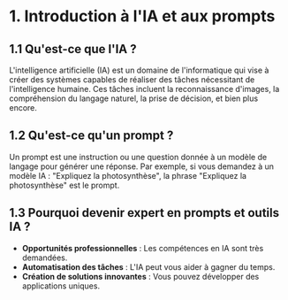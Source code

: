 # 1. Introduction à l'IA et aux prompts

## 1.1 Qu'est-ce que l'IA ?
L'intelligence artificielle (IA) est un domaine de l'informatique qui vise à créer des systèmes capables de réaliser des tâches nécessitant de l'intelligence humaine. Ces tâches incluent la reconnaissance d'images, la compréhension du langage naturel, la prise de décision, et bien plus encore.

## 1.2 Qu'est-ce qu'un prompt ?
Un prompt est une instruction ou une question donnée à un modèle de langage pour générer une réponse. Par exemple, si vous demandez à un modèle IA : "Expliquez la photosynthèse", la phrase "Expliquez la photosynthèse" est le prompt.

## 1.3 Pourquoi devenir expert en prompts et outils IA ?
- **Opportunités professionnelles** : Les compétences en IA sont très demandées.
- **Automatisation des tâches** : L'IA peut vous aider à gagner du temps.
- **Création de solutions innovantes** : Vous pouvez développer des applications uniques.

